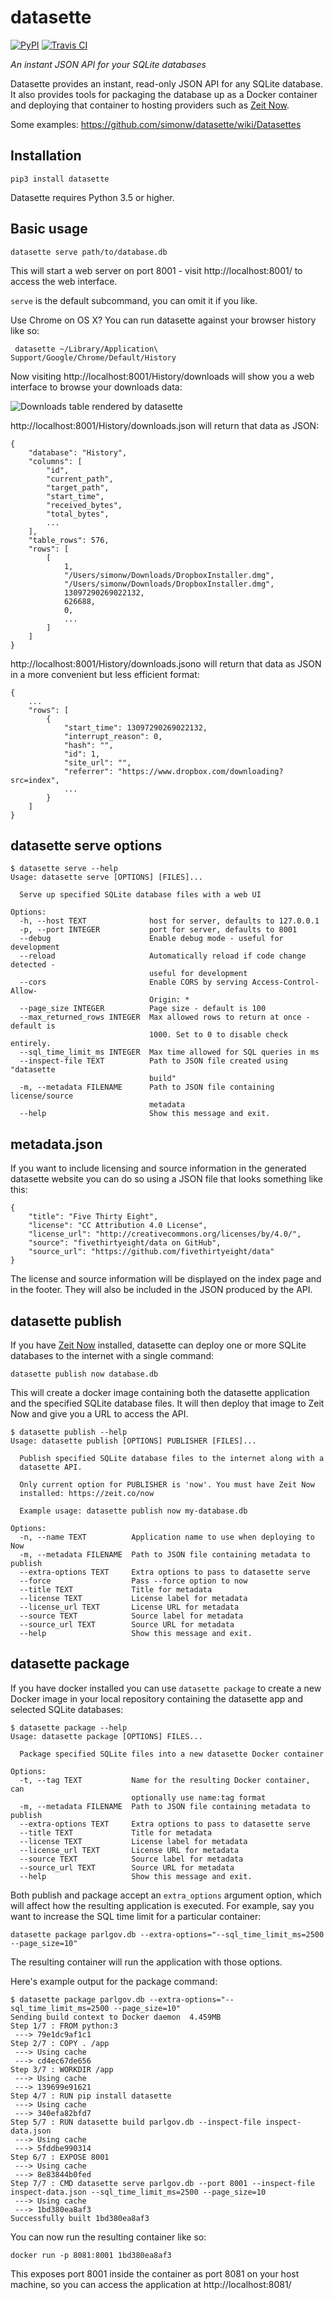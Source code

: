 # datasette

[![PyPI](https://img.shields.io/pypi/v/datasette.svg)](https://pypi.python.org/pypi/datasette)
[![Travis CI](https://travis-ci.org/simonw/datasette.svg?branch=master)](https://travis-ci.org/simonw/datasette)

*An instant JSON API for your SQLite databases*

Datasette provides an instant, read-only JSON API for any SQLite database. It also provides tools  for packaging the database up as a Docker container and deploying that container to hosting providers such as [Zeit Now](https://zeit.co/now).

Some examples: https://github.com/simonw/datasette/wiki/Datasettes

## Installation

    pip3 install datasette

Datasette requires Python 3.5 or higher.

## Basic usage

    datasette serve path/to/database.db

This will start a web server on port 8001 - visit http://localhost:8001/ to access the web interface.

`serve` is the default subcommand, you can omit it if you like.

Use Chrome on OS X? You can run datasette against your browser history like so:

     datasette ~/Library/Application\ Support/Google/Chrome/Default/History

Now visiting http://localhost:8001/History/downloads will show you a web interface to browse your downloads data:

![Downloads table rendered by datasette](https://static.simonwillison.net/static/2017/datasette-downloads.png)

http://localhost:8001/History/downloads.json will return that data as JSON:

    {
        "database": "History",
        "columns": [
            "id",
            "current_path",
            "target_path",
            "start_time",
            "received_bytes",
            "total_bytes",
            ...
        ],
        "table_rows": 576,
        "rows": [
            [
                1,
                "/Users/simonw/Downloads/DropboxInstaller.dmg",
                "/Users/simonw/Downloads/DropboxInstaller.dmg",
                13097290269022132,
                626688,
                0,
                ...
            ]
        ]
    }


http://localhost:8001/History/downloads.jsono will return that data as JSON in a more convenient but less efficient format:

    {
        ...
        "rows": [
            {
                "start_time": 13097290269022132,
                "interrupt_reason": 0,
                "hash": "",
                "id": 1,
                "site_url": "",
                "referrer": "https://www.dropbox.com/downloading?src=index",
                ...
            }
        ]
    }

## datasette serve options

    $ datasette serve --help
    Usage: datasette serve [OPTIONS] [FILES]...

      Serve up specified SQLite database files with a web UI

    Options:
      -h, --host TEXT              host for server, defaults to 127.0.0.1
      -p, --port INTEGER           port for server, defaults to 8001
      --debug                      Enable debug mode - useful for development
      --reload                     Automatically reload if code change detected -
                                   useful for development
      --cors                       Enable CORS by serving Access-Control-Allow-
                                   Origin: *
      --page_size INTEGER          Page size - default is 100
      --max_returned_rows INTEGER  Max allowed rows to return at once - default is
                                   1000. Set to 0 to disable check entirely.
      --sql_time_limit_ms INTEGER  Max time allowed for SQL queries in ms
      --inspect-file TEXT          Path to JSON file created using "datasette
                                   build"
      -m, --metadata FILENAME      Path to JSON file containing license/source
                                   metadata
      --help                       Show this message and exit.

## metadata.json

If you want to include licensing and source information in the generated datasette website you can do so using a JSON file that looks something like this:

    {
        "title": "Five Thirty Eight",
        "license": "CC Attribution 4.0 License",
        "license_url": "http://creativecommons.org/licenses/by/4.0/",
        "source": "fivethirtyeight/data on GitHub",
        "source_url": "https://github.com/fivethirtyeight/data"
    }

The license and source information will be displayed on the index page and in the footer. They will also be included in the JSON produced by the API.

## datasette publish

If you have [Zeit Now](https://zeit.co/now) installed, datasette can deploy one or more SQLite databases to the internet with a single command:

    datasette publish now database.db

This will create a docker image containing both the datasette application and the specified SQLite database files. It will then deploy that image to Zeit Now and give you a URL to access the API.

    $ datasette publish --help
    Usage: datasette publish [OPTIONS] PUBLISHER [FILES]...

      Publish specified SQLite database files to the internet along with a
      datasette API.

      Only current option for PUBLISHER is 'now'. You must have Zeit Now
      installed: https://zeit.co/now

      Example usage: datasette publish now my-database.db

    Options:
      -n, --name TEXT          Application name to use when deploying to Now
      -m, --metadata FILENAME  Path to JSON file containing metadata to publish
      --extra-options TEXT     Extra options to pass to datasette serve
      --force                  Pass --force option to now
      --title TEXT             Title for metadata
      --license TEXT           License label for metadata
      --license_url TEXT       License URL for metadata
      --source TEXT            Source label for metadata
      --source_url TEXT        Source URL for metadata
      --help                   Show this message and exit.

## datasette package

If you have docker installed you can use `datasette package` to create a new Docker image in your local repository containing the datasette app and selected SQLite databases:

    $ datasette package --help
    Usage: datasette package [OPTIONS] FILES...

      Package specified SQLite files into a new datasette Docker container

    Options:
      -t, --tag TEXT           Name for the resulting Docker container, can
                               optionally use name:tag format
      -m, --metadata FILENAME  Path to JSON file containing metadata to publish
      --extra-options TEXT     Extra options to pass to datasette serve
      --title TEXT             Title for metadata
      --license TEXT           License label for metadata
      --license_url TEXT       License URL for metadata
      --source TEXT            Source label for metadata
      --source_url TEXT        Source URL for metadata
      --help                   Show this message and exit.

Both publish and package accept an `extra_options` argument option, which will affect how the resulting application is executed. For example, say you want to increase the SQL time limit for a particular container:

    datasette package parlgov.db --extra-options="--sql_time_limit_ms=2500 --page_size=10"

The resulting container will run the application with those options.

Here's example output for the package command:

    $ datasette package parlgov.db --extra-options="--sql_time_limit_ms=2500 --page_size=10"
    Sending build context to Docker daemon  4.459MB
    Step 1/7 : FROM python:3
     ---> 79e1dc9af1c1
    Step 2/7 : COPY . /app
     ---> Using cache
     ---> cd4ec67de656
    Step 3/7 : WORKDIR /app
     ---> Using cache
     ---> 139699e91621
    Step 4/7 : RUN pip install datasette
     ---> Using cache
     ---> 340efa82bfd7
    Step 5/7 : RUN datasette build parlgov.db --inspect-file inspect-data.json
     ---> Using cache
     ---> 5fddbe990314
    Step 6/7 : EXPOSE 8001
     ---> Using cache
     ---> 8e83844b0fed
    Step 7/7 : CMD datasette serve parlgov.db --port 8001 --inspect-file inspect-data.json --sql_time_limit_ms=2500 --page_size=10
     ---> Using cache
     ---> 1bd380ea8af3
    Successfully built 1bd380ea8af3

You can now run the resulting container like so:

    docker run -p 8081:8001 1bd380ea8af3

This exposes port 8001 inside the container as port 8081 on your host machine, so you can access the application at http://localhost:8081/
